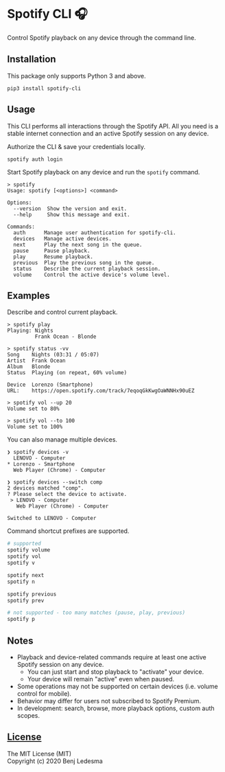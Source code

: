 # Spotify CLI 🎧

Control Spotify playback on any device through the command line.

## Installation

This package only supports Python 3 and above.
```
pip3 install spotify-cli
```

## Usage

This CLI performs all interactions through the Spotify API. All you need is a stable internet connection and an active Spotify session on any device.

Authorize the CLI & save your credentials locally.
```
spotify auth login
```

Start Spotify playback on any device and run the `spotify` command.
```
> spotify
Usage: spotify [<options>] <command>

Options:
  --version  Show the version and exit.
  --help     Show this message and exit.

Commands:
  auth      Manage user authentication for spotify-cli.
  devices   Manage active devices.
  next      Play the next song in the queue.
  pause     Pause playback.
  play      Resume playback.
  previous  Play the previous song in the queue.
  status    Describe the current playback session.
  volume    Control the active device's volume level.
```

## Examples

Describe and control current playback.
```
> spotify play
Playing: Nights
         Frank Ocean - Blonde

> spotify status -vv
Song    Nights (03:31 / 05:07)
Artist  Frank Ocean
Album   Blonde
Status  Playing (on repeat, 60% volume)

Device  Lorenzo (Smartphone)
URL:    https://open.spotify.com/track/7eqoqGkKwgOaWNNHx90uEZ

> spotify vol --up 20
Volume set to 80%

> spotify vol --to 100
Volume set to 100%
```

You can also manage multiple devices.
```
❯ spotify devices -v
  LENOVO - Computer
* Lorenzo - Smartphone
  Web Player (Chrome) - Computer

❯ spotify devices --switch comp
2 devices matched "comp".
? Please select the device to activate.
 > LENOVO - Computer
   Web Player (Chrome) - Computer

Switched to LENOVO - Computer
```

Command shortcut prefixes are supported.
```bash
# supported
spotify volume
spotify vol
spotify v

spotify next
spotify n

spotify previous
spotify prev

# not supported - too many matches (pause, play, previous)
spotify p
```

## Notes
- Playback and device-related commands require at least one active Spotify session on any device.
  - You can just start and stop playback to "activate" your device.
  - Your device will remain "active" even when paused.
- Some operations may not be supported on certain devices (i.e. volume control for mobile).
- Behavior may differ for users not subscribed to Spotify Premium.
- In development: search, browse, more playback options, custom auth scopes.

## [License](LICENSE)

The MIT License (MIT)  
Copyright (c) 2020 Benj Ledesma